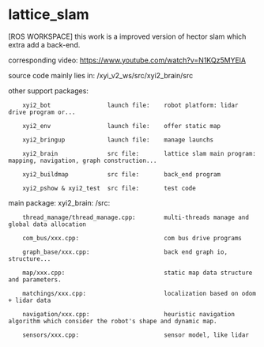 # lattice_slam 
[ROS WORKSPACE]
this work is a improved version of hector slam which extra add a back-end.

corresponding video: 		        https://www.youtube.com/watch?v=N1KQz5MYElA

source code mainly lies in: 	  /xyi_v2_ws/src/xyi2_brain/src

other support packages:
        
        xyi2_bot                launch file:    robot platform: lidar drive program or...
        
        xyi2_env                launch file:    offer static map
        
        xyi2_bringup            launch file:    manage launchs
        
        xyi2_brain              src file:       lattice slam main program: mapping, navigation, graph construction...
        
        xyi2_buildmap           src file:       back_end program
        
        xyi2_pshow & xyi2_test  src file:       test code
        
main package: xyi2_brain:
/src:

        thread_manage/thread_manage.cpp:        multi-threads manage and global data allocation

        com_bus/xxx.cpp:                        com bus drive programs
        
        graph_base/xxx.cpp:                     back end graph io, structure... 
        
        map/xxx.cpp:                            static map data structure and parameters.

        matchings/xxx.cpp:                      localization based on odom + lidar data
        
        navigation/xxx.cpp:                     heuristic navigation algorithm which consider the robot's shape and dynamic map.
        
        sensors/xxx.cpp:                        sensor model, like lidar
        
        
